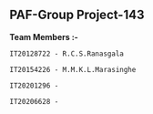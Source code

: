 ## PAF-Group Project-143

**Team Members :-**

    IT20128722 - R.C.S.Ranasgala

    IT20154226 - M.M.K.L.Marasinghe

    IT20201296 -

    IT20206628 -
